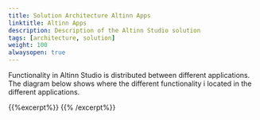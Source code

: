 ```yaml
---
title: Solution Architecture Altinn Apps
linktitle: Altinn Apps
description: Description of the Altinn Studio solution
tags: [architecture, solution]
weight: 100
alwaysopen: true
---
```


Functionality in Altinn Studio is distributed between different applications.  
The diagram below shows where the different functionality i located in the different applications.

{{%excerpt%}}
<object data="/teknologi/altinnstudiog/architecture/application/solution/altinn-apps/altinnapps__solutionarchitecture.svg" type="image/svg+xml" style="width: 100%;"></object>
{{% /excerpt%}}
